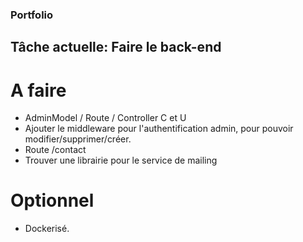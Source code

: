 ### Portfolio

## Tâche actuelle: Faire le back-end

# A faire

- AdminModel / Route / Controller C et U
- Ajouter le middleware pour l'authentification admin, pour pouvoir modifier/supprimer/créer.
- Route /contact
- Trouver une librairie pour le service de mailing

# Optionnel

- Dockerisé.
